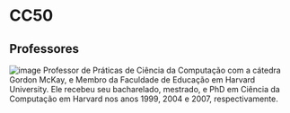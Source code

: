 # CC50



## Professores

![image](https://github.com/FireguiQueen/CC50/assets/98475125/a568d239-043a-4f3d-b45c-e0b688c3caae)
Professor de Práticas de Ciência da Computação com a cátedra Gordon McKay, e Membro da Faculdade de Educação em Harvard University. Ele recebeu seu bacharelado, mestrado, e PhD em Ciência da Computação em Harvard nos anos 1999, 2004 e 2007, respectivamente.
